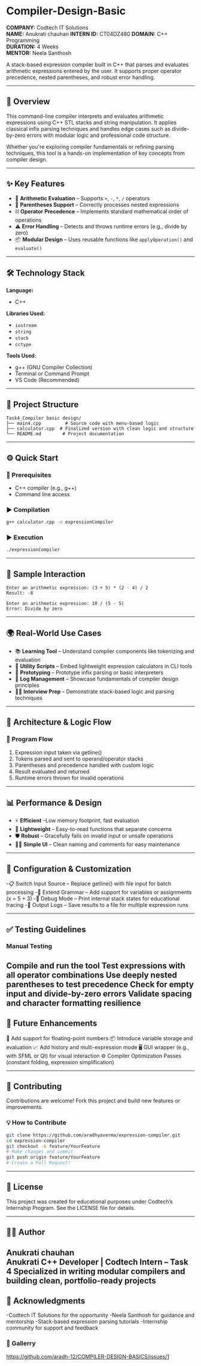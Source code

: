 # Compiler-Design-Basic
**COMPANY:** Codtech IT Solutions  
**NAME:** Anukrati chauhan
**INTERN ID:** CT04DZ480 
**DOMAIN:** C++ Programming  
**DURATION:** 4 Weeks  
**MENTOR:** Neela Santhosh  

A stack-based expression compiler built in C++ that parses and evaluates arithmetic expressions entered by the user. It supports proper operator precedence, nested parentheses, and robust error handling.

---

## 🚀 Overview

This command-line compiler interprets and evaluates arithmetic expressions using C++ STL stacks and string manipulation. It applies classical infix parsing techniques and handles edge cases such as divide-by-zero errors with modular logic and professional code structure.

Whether you're exploring compiler fundamentals or refining parsing techniques, this tool is a hands-on implementation of key concepts from compiler design.

---

## ✨ Key Features

- 🧮 **Arithmetic Evaluation** – Supports `+`, `-`, `*`, `/` operators  
- 🧩 **Parentheses Support** – Correctly processes nested expressions  
- ⛓️ **Operator Precedence** – Implements standard mathematical order of operations  
- ⚠️ **Error Handling** – Detects and throws runtime errors (e.g., divide by zero)  
- 📦 **Modular Design** – Uses reusable functions like `applyOperation()` and `evaluate()`  

---

## 🛠️ Technology Stack

**Language:**  
- C++

**Libraries Used:**  
- `iostream`  
- `string`  
- `stack`  
- `cctype`

**Tools Used:**  
- g++ (GNU Compiler Collection)  
- Terminal or Command Prompt  
- VS Code (Recommended)

---

## 📁 Project Structure

```
Task4_Compiler basic design/
├── main4.cpp         # Source code with menu-based logic  
├── calculator.cpp  # Finalized version with clean logic and structure
└── README.md        # Project documentation  
```

---

## ⚙️ Quick Start

### 🔧 Prerequisites

- C++ compiler (e.g., g++)
- Command line access

### ▶️ Compilation


```bash
g++ calculator.cpp -o expressionCompiler
```

### ▶️ Execution

```bash
./expressionCompiler
```

---

## 🧪 Sample Interaction

```
Enter an arithmetic expression: (3 + 5) * (2 - 4) / 2  
Result: -8

Enter an arithmetic expression: 10 / (5 - 5)  
Error: Divide by zero
```

---

## 🌍 Real-World Use Cases

- 📚 **Learning Tool** – Understand compiler components like tokenizing and evaluation
- 🔧 **Utility Scripts** – Embed lightweight expression calculators in CLI tools 
- 🧪 **Prototyping** – Prototype infix parsing or basic interpreters
- 📁 **Log Management** – Showcase fundamentals of compiler design principles
- 🧑‍💻 **Interview Prep** –  Demonstrate stack-based logic and parsing techniques
---

## 🧠 Architecture & Logic Flow

### 📌 Program Flow

1. Expression input taken via getline()
2. Tokens parsed and sent to operand/operator stacks
3. Parentheses and precedence handled with custom logic
4. Result evaluated and returned
5. Runtime errors thrown for invalid operations

---

## 📊 Performance & Design

- ⚡ **Efficient** –Low memory footprint, fast evaluation
- 🎯 **Lightweight** – Easy-to-read functions that separate concerns
- 🛡️ **Robust** – Gracefully fails on invalid input or unsafe operations
- 👨‍💻 **Simple UI** –  Clean naming and comments for easy maintenance


---

## 🔧 Configuration & Customization

-📋 Switch Input Source – Replace getline() with file input for batch processing
-🧱 Extend Grammar – Add support for variables or assignments (x = 5 + 3)
-🎨 Debug Mode – Print internal stack states for educational tracing
-📂 Output Logs – Save results to a file for multiple expression runs


---

## ✅ Testing Guidelines

### Manual Testing

Compile and run the tool
Test expressions with all operator combinations
Use deeply nested parentheses to test precedence
Check for empty input and divide-by-zero errors
Validate spacing and character formatting resilience
---

## 🚧 Future Enhancements

🔢 Add support for floating-point numbers
📦 Introduce variable storage and evaluation
📈 Add history and multi-expression mode
🖥️ GUI wrapper (e.g., with SFML or Qt) for visual interaction
⚙️ Compiler Optimization Passes (constant folding, expression simplification)

---

## 🤝 Contributing

Contributions are welcome! Fork this project and build new features or improvements.
### 💡 How to Contribute

```bash
git clone https://github.com/aradhyaverma/expression-compiler.git
cd expression-compiler
git checkout -b feature/YourFeature
# Make changes and commit
git push origin feature/YourFeature
# Create a Pull Request!
```

---

## 📄 License

This project was created for educational purposes under Codtech’s Internship Program. See the LICENSE file for details.

---

## 👨‍💻 Author

**Anukrati chauhan**  
Anukrati C++ Developer | Codtech Intern – Task 4 Specialized in writing modular compilers and building clean, portfolio-ready projects
---

## 🙏 Acknowledgments

-Codtech IT Solutions for the opportunity
-Neela Santhosh for guidance and mentorship
-Stack-based expression parsing tutorials
-Internship community for support and feedback
### 🔗 Gallerry

https://github.com/aradh-12/COMPILER-DESIGN-BASICS/issues/1



